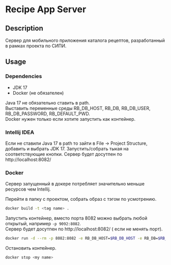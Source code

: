 # Recipe App Server

## Description
Сервер для мобильного приложения каталога рецептов, разработанный в рамках проекта по СИПИ.

## Usage
### Dependencies

- JDK 17
- Docker (не обязателен)

Java 17 не обязательно ставить в path.  
Выставить переменные среды RB_DB_HOST, RB_DB, RB_DB_USER, RB_DB_PASSWORD, RB_DEFAULT_PWD.  
Docker нужен только если хотите запустить как контейнер.

### Intellij IDEA
Если не ставили Java 17 в path то зайти в File -> Project Structure, добавить и выбрать JDK 17.
Запустить/собрать тыкая на соответствующие кнопки.
Сервер будет досутпен по http://localhost:8082/

### Docker
Сервер запущенный в докере потребляет значительно меньше ресурсов чем Intellij.  

Перейти в папку с проектом, собрать образ c тэгом по усмотрению.

```bash
docker build -t <tag name> .
```

Запустить контейнер, вместо порта 8082 можно выбрать любой открытый, например `-p 9092:8082`.  
Сервер будет досутпен по http://localhost:8082/ ( если не менять порт).
```bash
docker run -d --rm -p 8082:8082 -e RB_DB_HOST=$RB_DB_HOST -e RB_DB=$RB_DB -e RB_DB_USER=$RB_DB_USER -e RB_DB_PASSWORD=$RB_DB_PASSWORD -e RB_DEFAULT_PWD=$RB_DEFAULT_PWD --name <my name> <tag name>
```

Остановить контейнер.
```bash
docker stop <my name>
```